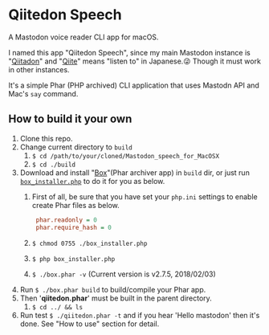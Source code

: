 # Qiitedon Speech

A Mastodon voice reader CLI app for macOS.

I named this app "Qiitedon Speech", since my main Mastodon instance is "[Qiitadon](https://qiitadon.com/)" and "[Qiite](https://en.wiktionary.org/wiki/%E8%81%9E%E3%81%8F#Japanese)" means "listen to" in Japanese.:stuck_out_tongue_winking_eye:  Though it must work in other instances.

It's a simple Phar (PHP archived) CLI application that uses Mastodn API and Mac's `say` command.



## How to build it your own

1. Clone this repo.
1. Change current directory to `build`
    1. `$ cd /path/to/your/cloned/Mastodon_speech_for_MacOSX`
    1. `$ cd ./build`
1. Download and install "[Box](https://box-project.github.io/box2/)"(Phar archiver app) in `build` dir, or just run [`box_installer.php`](https://github.com/KEINOS/Mastodon_speech_for_MacOSX/blob/master/build/box_installer.php) to do it for you as below.
    1. First of all, be sure that you have set your `php.ini` settings to enable create Phar files as below.

       ```php.ini
        phar.readonly = 0
        phar.require_hash = 0
        ```
    1. `$ chmod 0755 ./box_installer.php`
    1. `$ php box_installer.php`
    1. `$ ./box.phar -v` (Current version is v2.7.5, 2018/02/03)
1. Run `$ ./box.phar build` to build/compile your Phar app.
1. Then '**qiitedon.phar**' must be built in the parent directory.
    1. `$ cd ../ && ls`
1. Run test `$ ./qiitedon.phar -t` and if you hear 'Hello mastodon' then it's done. See "How to use" section for detail.